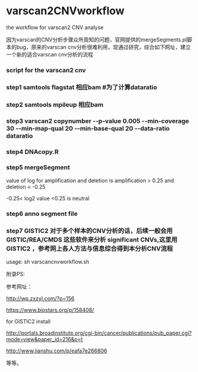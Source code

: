 # varscan2CNVworkflow

the workflow for varscan2 CNV analyse

因为varscan的CNV分析步骤众所周知的问题，官网提供的mergeSegments.pl脚本的bug，原来的varscan cnv分析很难利用，现通过研究，综合如下网址，建立一个新的适合varscan cnv分析的流程

### script for the varscan2 cnv  

### step1 samtools  flagstat  相应bam  #为了计算dataratio

### step2 samtools  mpileup   相应bam

### step3 varscan2 copynumber --p-value 0.005 --min-coverage 30 --min-map-qual 20 --min-base-qual 20 --data-ratio dataratio

### step4 DNAcopy.R

### step5 mergeSegment

value of log for amplification and deletion is amplification  > 0.25 and deletion < -0.25

-0.25< log2 value <0.25  is  neutral

### step6 anno segment file 

### step7 GISTIC2 对于多个样本的CNV分析的话，后续一般会用GISTIC/REA/CMDS 这些软件来分析 significant CNVs,这里用GISTIC2 ，参考网上各人方法与信息综合得到本分析CNV流程


usage: sh varscancnvworkflow.sh <tumorname> <normalname> <bam and mpileup path> <ID>


附录PS:

参考网址：

http://wp.zxzyl.com/?p=156

https://www.biostars.org/p/158408/

for GISTIC2 install

http://portals.broadinstitute.org/cgi-bin/cancer/publications/pub_paper.cgi?mode=view&paper_id=216&p=t

http://www.jianshu.com/p/eafa7e266806

等等。
